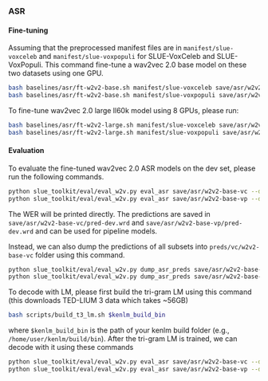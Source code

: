 ### ASR
#### Fine-tuning
Assuming that the preprocessed manifest files are in `manifest/slue-voxceleb` and `manifest/slue-voxpopuli` for SLUE-VoxCeleb and SLUE-VoxPopuli. This command fine-tune a wav2vec 2.0 base model on these two datasets using one GPU.
```sh
bash baselines/asr/ft-w2v2-base.sh manifest/slue-voxceleb save/asr/w2v2-base-vc
bash baselines/asr/ft-w2v2-base.sh manifest/slue-voxpopuli save/asr/w2v2-base-vp
```

To fine-tune wav2vec 2.0 large ll60k model using 8 GPUs, please run:
```sh
bash baselines/asr/ft-w2v2-large.sh manifest/slue-voxceleb save/asr/w2v2-large-vc
bash baselines/asr/ft-w2v2-large.sh manifest/slue-voxpopuli save/asr/w2v2-large-vp
```

#### Evaluation
To evaluate the fine-tuned wav2vec 2.0 ASR models on the dev set, please run the following commands.
```sh
python slue_toolkit/eval/eval_w2v.py eval_asr save/asr/w2v2-base-vc --data manifest/slue-voxceleb --subset dev
python slue_toolkit/eval/eval_w2v.py eval_asr save/asr/w2v2-base-vp --data manifest/slue-voxpopuli --subset dev
```
The WER will be printed directly.
The predictions are saved in `save/asr/w2v2-base-vc/pred-dev.wrd` and `save/asr/w2v2-base-vp/pred-dev.wrd` and can be used for pipeline models.

Instead, we can also dump the predictions of all subsets into `preds/vc/w2v2-base-vc` folder using this command.
```sh
python slue_toolkit/eval/eval_w2v.py dump_asr_preds save/asr/w2v2-base-vc --task vc
python slue_toolkit/eval/eval_w2v.py dump_asr_preds save/asr/w2v2-base-vp --task vp
```

To decode with LM, please first build the tri-gram LM using this command (this downloads TED-LIUM 3 data which takes ~56GB)
```sh
bash scripts/build_t3_lm.sh $kenlm_build_bin
```
where `$kenlm_build_bin` is the path of your kenlm build folder (e.g., `/home/user/kenlm/build/bin`).
After the tri-gram LM is trained, we can decode with it using these commands
```sh
python slue_toolkit/eval/eval_w2v.py eval_asr save/asr/w2v2-base-vc --data manifest/slue-voxceleb --subset dev --lm t3/3
python slue_toolkit/eval/eval_w2v.py eval_asr save/asr/w2v2-base-vp --data manifest/slue-voxpopuli --subset dev --lm t3/3
```
